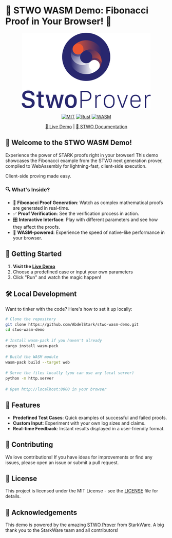 # 🌟 STWO WASM Demo: Fibonacci Proof in Your Browser! 🌟

<div align="center">

![STWO Logo](resources/img/logo.png)

[![MIT](https://img.shields.io/badge/License-Apache%202.0-blue.svg)](https://opensource.org/licenses/Apache-2.0)
[![Rust](https://img.shields.io/badge/Rust-1.68%2B-orange.svg)](https://www.rust-lang.org)
[![WASM](https://img.shields.io/badge/WASM-Powered-yellow.svg)](https://webassembly.org/)

[🚀 Live Demo](https://AbdelStark.github.io/stwo-wasm-demo) | [📘 STWO Documentation](https://github.com/starkware-libs/stwo)

</div>

## 🎉 Welcome to the STWO WASM Demo!

Experience the power of STARK proofs right in your browser! This demo showcases the Fibonacci example from the STWO next generation prover, compiled to WebAssembly for lightning-fast, client-side execution.

Client-side proving made easy.

### 🔍 What's Inside?

- 🧮 **Fibonacci Proof Generation**: Watch as complex mathematical proofs are generated in real-time.
- ✅ **Proof Verification**: See the verification process in action.
- 🎛️ **Interactive Interface**: Play with different parameters and see how they affect the proofs.
- 🚀 **WASM-powered**: Experience the speed of native-like performance in your browser.

## 🚀 Getting Started

1. **Visit the [Live Demo](https://yourusername.github.io/stwo-wasm-demo)**
2. Choose a predefined case or input your own parameters
3. Click "Run" and watch the magic happen!

## 🛠️ Local Development

Want to tinker with the code? Here's how to set it up locally:

```bash
# Clone the repository
git clone https://github.com/AbdelStark/stwo-wasm-demo.git
cd stwo-wasm-demo

# Install wasm-pack if you haven't already
cargo install wasm-pack

# Build the WASM module
wasm-pack build --target web

# Serve the files locally (you can use any local server)
python -m http.server

# Open http://localhost:8000 in your browser
```

## 🧪 Features

- **Predefined Test Cases**: Quick examples of successful and failed proofs.
- **Custom Input**: Experiment with your own log sizes and claims.
- **Real-time Feedback**: Instant results displayed in a user-friendly format.

## 🤝 Contributing

We love contributions! If you have ideas for improvements or find any issues, please open an issue or submit a pull request.

## 📜 License

This project is licensed under the MIT License - see the [LICENSE](LICENSE) file for details.

## 🙏 Acknowledgements

This demo is powered by the amazing [STWO Prover](https://github.com/starkware-libs/stwo) from StarkWare. A big thank you to the StarkWare team and all contributors!
